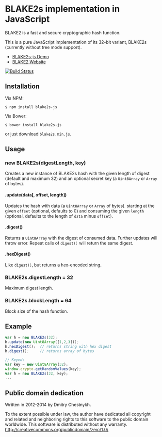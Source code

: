 BLAKE2s implementation in JavaScript
====================================

BLAKE2 is a fast and secure cryptographic hash function.

This is a pure JavaScript implementation of its 32-bit variant,
BLAKE2s (currently without tree mode support).

* [BLAKE2s-js Demo](http://www.dchest.org/blake2s-js/)
* [BLAKE2 Website](https://blake2.net)

[![Build Status](https://travis-ci.org/dchest/blake2s-js.svg?branch=master)
](https://travis-ci.org/dchest/blake2s-js)


Installation
------------

Via NPM:

    $ npm install blake2s-js

Via Bower:

    $ bower install blake2s-js


or just download `blake2s.min.js`.


Usage
-----

### new BLAKE2s(digestLength, key)

Creates a new instance of BLAKE2s hash with the given length of digest (default
and maximum 32) and an optional secret key (a `Uint8Array` or `Array` of
bytes).

#### .update(data[, offset, length])

Updates the hash with data (a `Uint8Array` or `Array` of bytes).  starting at
the given `offset` (optional, defaults to 0) and consuming the given `length`
(optional, defaults to the length of `data` minus `offset`).

#### .digest()

Returns a `Uint8Array` with the digest of consumed data. Further updates will
throw error. Repeat calls of `digest()` will return the same digest.


#### .hexDigest()

Like `digest()`, but returns a hex-encoded string.


### BLAKE2s.digestLength = 32

Maximum digest length.


### BLAKE2s.blockLength = 64

Block size of the hash function.


Example
-------

```javascript
var h = new BLAKE2s(32);
h.update(new Uint8Array([1,2,3]));
h.hexDigest();  // returns string with hex digest
h.digest();     // returns array of bytes

// Keyed:
var key = new Uint8Array(32);
window.crypto.getRandomValues(key);
var h = new BLAKE2s(32, key);
...
```



Public domain dedication
------------------------

Written in 2012-2014 by Dmitry Chestnykh.

To the extent possible under law, the author have dedicated all copyright
and related and neighboring rights to this software to the public domain
worldwide. This software is distributed without any warranty.
<http://creativecommons.org/publicdomain/zero/1.0/>

